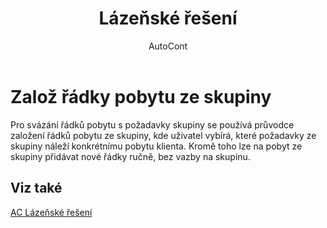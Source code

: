 ﻿---
    title: "Lázeňské řešení"
    author: AutoCont
    ms.date: 04/30/2018
    ms.topic: article
    ms.prod: dynamics-nav-2017
    ms.contentlocale: cs-cz
    ms.lasthandoff: 04/30/2018
---

# Založ řádky pobytu ze skupiny

Pro svázání řádků pobytu s požadavky skupiny se používá průvodce založení řádků pobytu ze skupiny, kde uživatel vybírá, které požadavky ze skupiny náleží konkrétnímu pobytu klienta. 
Kromě toho lze na pobyt ze skupiny přidávat nové řádky ručně, bez vazby na skupinu. 



## <a name="see-also"></a>Viz také
[AC Lázeňské řešení](ac-spa-solution.md)